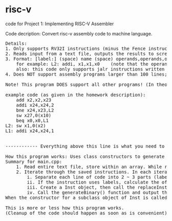 # risc-v

code for Project 1: Implementing RISC-V Assembler

Code decription: 
  Convert risc-v assembly code to machine language.

<pre>
Details:
1. Only supports RV32I instructions (minus the Fence instructions). 
2. Reads input from a text file, outputs the results to screen.
3. Format: [label:] (space) name (space) operands,operands,operands,...
    for example: L2: addi, x1,x1,x0    (note that the operands don't have spaces between them)
    also: this code only supports jalr instructions written as: jalr rd,imm(rs1)
4. Does NOT support assembly programs larger than 100 lines; this amount is arbitrary and exists simply because I didn't bother to make dynamic storage

Note! This program DOES support all other programs! (In theory, I have not done intensive testing to ensure the accuracy of the conversions)

example code (as given in the homework description):   
    add x2,x2,x23   
    addi x24,x24,2   
    bne x24,x23,L2   
    sw x27,0(x10)   
    beq x0,x0,L1   
L2: sw x1,0(x2)   
L1: addi x24,x24,1   

   
------------ Everything above this line is what you need to operate the code. ------------

How this program works: Uses class constructors to generate the correct machine code for each instruction.
Summary for main.cpp: 
    1. Read entire text file, store within an array. While reading, detect if there are labels present in front, save labels into a separate array.
    2. Iterate through the saved instructions. In each iteration, do the following:
        i. Separate each line of code into 2 ~ 3 parts (label, name, operands)
        ii. If the instruction uses labels, calculate the offset (using the label array)
        iii. Create a Inst object, then call the replaceInst() function and immediately swap it with object of the appropriate subclass
        iv. Call the generateBinary() function and output the machine code.
When the constructor for a subclass object of Inst is called, it immediately generates the correct machine code.

This is more or less how this program works. 
(Cleanup of the code should happen as soon as is convenient)
        
<pre>
